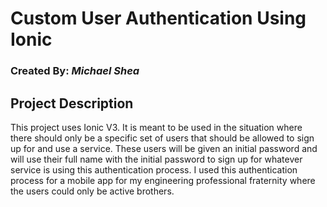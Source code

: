 # Custom User Authentication Using Ionic
### Created By: _Michael Shea_
## Project Description
This project uses Ionic V3. It is meant to be used in the situation where there should only be a specific set of users that should be allowed to sign up for and use a service. These users will be given an initial password and will use their full name with the initial password to sign up for whatever service is using this authentication process. I used this authentication process for a mobile app for my engineering professional fraternity where the users could only be active brothers.
